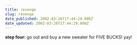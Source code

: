 ```yaml
---
title: revenge
slug: revenge
date_published: 2002-03-26T17:44:29.000Z
date_updated: 2002-03-26T17:44:29.000Z
---
```


**step four:** go out and buy a new sweater for FIVE BUCKS! yay!
